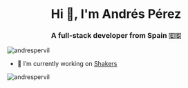 <h1 align="center">Hi 👋, I'm Andrés Pérez</h1>
<h3 align="center">A full-stack developer from Spain 🇪🇸</h3>

<p align="left"> <img src="https://komarev.com/ghpvc/?username=andrespervil&label=Profile%20views&color=0e75b6&style=flat" alt="andrespervil" /> </p>

- 🔭 I’m currently working on [Shakers](https://www.shakersworks.com/)


<p><img align="center" src="https://github-readme-streak-stats.herokuapp.com/?user=andrespervil&" alt="andrespervil" /></p>
